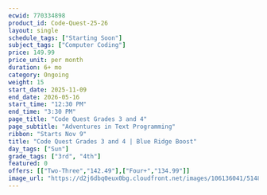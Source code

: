 ```yaml
---
ecwid: 770334898
product_id: Code-Quest-25-26
layout: single
schedule_tags: ["Starting Soon"]
subject_tags: ["Computer Coding"]
price: 149.99
price_unit: per month
duration: 6+ mo
category: Ongoing
weight: 15
start_date: 2025-11-09
end_date: 2026-05-16
start_time: "12:30 PM"
end_time: "3:30 PM"
page_title: "Code Quest Grades 3 and 4"
page_subtitle: "Adventures in Text Programming"
ribbon: "Starts Nov 9"
title: "Code Quest Grades 3 and 4 | Blue Ridge Boost"
day_tags: ["Sun"]
grade_tags: ["3rd", "4th"]
featured: 0
offers: [["Two-Three","142.49"],["Four+","134.99"]]
image_url: "https://d2j6dbq0eux0bg.cloudfront.net/images/106136041/5148341096.png"
---
```

